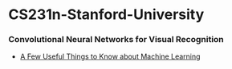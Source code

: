# CS231n-Stanford-University

### Convolutional Neural Networks for Visual Recognition

* [A Few Useful Things to Know about Machine Learning](Useful_Things_ML.pdf)
